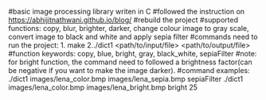 #basic image processing library writen in C 
#followed the instruction on https://abhijitnathwani.github.io/blog/
#rebuild the project 
#supported functions: copy, blur, brighter, darker, change colour image to gray scale, convert image to black and white and apply sepia filter
#commands need to run the project: 
    1. make
    2../dict1 <path/to/input/file> <path/to/output/file> <functionkeyword> <factorifneeded>
#function keywords: copy, blue, bright, gray, black_white, sepiaFilter
#note: for bright function, the command need to followed a brightness factor(can be negative if you want to make the image darker).
#command examples:
    ./dict1 images/lena_color.bmp images/lena_sepia.bmp sepiaFilter
    ./dict1 images/lena_color.bmp images/lena_bright.bmp bright 25